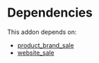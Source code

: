 # Dependencies

This addon depends on:

- [product_brand_sale](https://github.com/bringout/cybrosys/tree/dc07029b53a0a3083c5b40ef97262c6d517c526a/odoo-bringout-cybrosys-product_brand_sale)
- [website_sale](https://github.com/bringout/oca-ocb-sale/tree/681dc8d5fff638cb0862a34e48091a2098d091f8/odoo-bringout-oca-ocb-website_sale)
